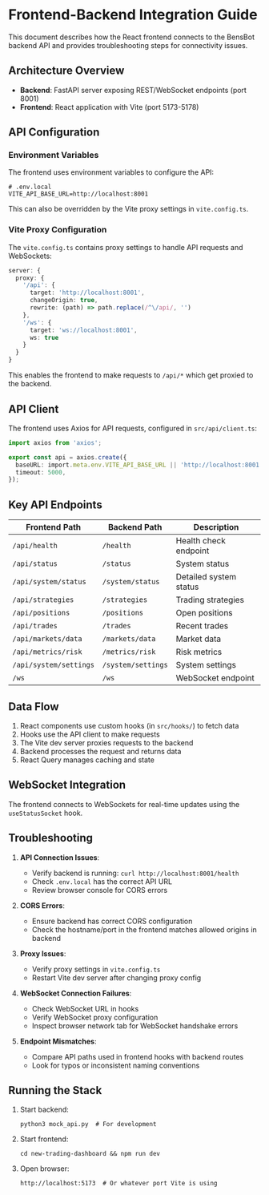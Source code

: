 # Frontend-Backend Integration Guide

This document describes how the React frontend connects to the BensBot backend API and provides troubleshooting steps for connectivity issues.

## Architecture Overview

- **Backend**: FastAPI server exposing REST/WebSocket endpoints (port 8001)
- **Frontend**: React application with Vite (port 5173-5178)

## API Configuration

### Environment Variables

The frontend uses environment variables to configure the API:

```
# .env.local
VITE_API_BASE_URL=http://localhost:8001
```

This can also be overridden by the Vite proxy settings in `vite.config.ts`.

### Vite Proxy Configuration

The `vite.config.ts` contains proxy settings to handle API requests and WebSockets:

```typescript
server: {
  proxy: {
    '/api': {
      target: 'http://localhost:8001',
      changeOrigin: true,
      rewrite: (path) => path.replace(/^\/api/, '')
    },
    '/ws': {
      target: 'ws://localhost:8001',
      ws: true
    }
  }
}
```

This enables the frontend to make requests to `/api/*` which get proxied to the backend.

## API Client

The frontend uses Axios for API requests, configured in `src/api/client.ts`:

```typescript
import axios from 'axios';

export const api = axios.create({
  baseURL: import.meta.env.VITE_API_BASE_URL || 'http://localhost:8001',
  timeout: 5000,
});
```

## Key API Endpoints

| Frontend Path | Backend Path | Description |
|---------------|-------------|-------------|
| `/api/health` | `/health` | Health check endpoint |
| `/api/status` | `/status` | System status |
| `/api/system/status` | `/system/status` | Detailed system status |
| `/api/strategies` | `/strategies` | Trading strategies |
| `/api/positions` | `/positions` | Open positions |
| `/api/trades` | `/trades` | Recent trades |
| `/api/markets/data` | `/markets/data` | Market data |
| `/api/metrics/risk` | `/metrics/risk` | Risk metrics |
| `/api/system/settings` | `/system/settings` | System settings |
| `/ws` | `/ws` | WebSocket endpoint |

## Data Flow

1. React components use custom hooks (in `src/hooks/`) to fetch data
2. Hooks use the API client to make requests
3. The Vite dev server proxies requests to the backend
4. Backend processes the request and returns data
5. React Query manages caching and state

## WebSocket Integration

The frontend connects to WebSockets for real-time updates using the `useStatusSocket` hook.

## Troubleshooting

1. **API Connection Issues**:
   - Verify backend is running: `curl http://localhost:8001/health`
   - Check `.env.local` has the correct API URL
   - Review browser console for CORS errors

2. **CORS Errors**:
   - Ensure backend has correct CORS configuration
   - Check the hostname/port in the frontend matches allowed origins in backend

3. **Proxy Issues**:
   - Verify proxy settings in `vite.config.ts`
   - Restart Vite dev server after changing proxy config

4. **WebSocket Connection Failures**:
   - Check WebSocket URL in hooks
   - Verify WebSocket proxy configuration
   - Inspect browser network tab for WebSocket handshake errors

5. **Endpoint Mismatches**:
   - Compare API paths used in frontend hooks with backend routes
   - Look for typos or inconsistent naming conventions

## Running the Stack

1. Start backend:
   ```
   python3 mock_api.py  # For development
   ```

2. Start frontend:
   ```
   cd new-trading-dashboard && npm run dev
   ```

3. Open browser:
   ```
   http://localhost:5173  # Or whatever port Vite is using
   ``` 